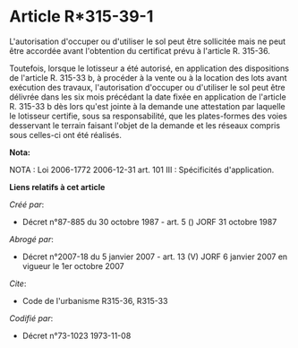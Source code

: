 # Article R*315-39-1

L'autorisation d'occuper ou d'utiliser le sol peut être sollicitée mais ne peut être accordée avant l'obtention du certificat
prévu à l'article R. 315-36.

Toutefois, lorsque le lotisseur a été autorisé, en application des dispositions de l'article R. 315-33 b, à procéder à la
vente ou à la location des lots avant exécution des travaux, l'autorisation d'occuper ou d'utiliser le sol peut être délivrée
dans les six mois précédant la date fixée en application de l'article R. 315-33 b dès lors qu'est jointe à la demande une
attestation par laquelle le lotisseur certifie, sous sa responsabilité, que les plates-formes des voies desservant le terrain
faisant l'objet de la demande et les réseaux compris sous celles-ci ont été réalisés.

**Nota:**

NOTA : Loi 2006-1772 2006-12-31 art. 101 III : Spécificités d'application.

**Liens relatifs à cet article**

_Créé par_:

  - Décret n°87-885 du 30 octobre 1987 - art. 5 () JORF 31 octobre 1987

_Abrogé par_:

  - Décret n°2007-18 du 5 janvier 2007 - art. 13 (V) JORF 6 janvier 2007 en vigueur le 1er octobre 2007

_Cite_:

  - Code de l'urbanisme R315-36, R315-33

_Codifié par_:

  - Décret n°73-1023 1973-11-08
